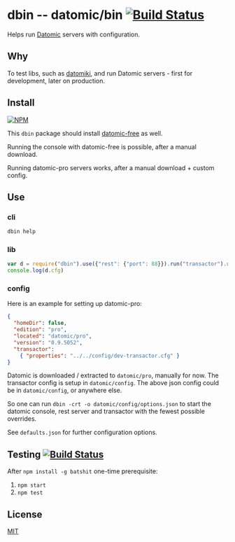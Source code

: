 # dbin -- datomic/bin [![Build Status](https://img.shields.io/travis/datomicon/dbin.svg?style=flat)](https://travis-ci.org/datomicon/dbin)

Helps run [Datomic](http://datomic.com) servers with configuration.

## Why

To test libs, such as [datomiki](https://github.com/datomicon/datomiki),
and run Datomic servers - first for development, later on production.

## Install

[![NPM](https://nodei.co/npm/dbin.png?mini=true)](https://www.npmjs.org/package/dbin)

This `dbin` package should install
[datomic-free](https://www.npmjs.org/package/datomic-free) as well.

Running the console with datomic-free is possible, after a manual download.

Running datomic-pro servers works, after a manual download + custom config.

## Use

### cli

```sh
dbin help
```

### lib

```javascript
var d = require("dbin").use({"rest": {"port": 88}}).run("transactor").run("rest")
console.log(d.cfg)
```

### config

Here is an example for setting up datomic-pro:

```json
{
  "homeDir": false,
  "edition": "pro",
  "located": "datomic/pro",
  "version": "0.9.5052",
  "transactor":
    { "properties": "../../config/dev-transactor.cfg" }
}
```

Datomic is downloaded / extracted to `datomic/pro`, manually for now.
The transactor config is setup in `datomic/config`.
The above json config could be in `datomic/config`, or anywhere else.

So one can run `dbin -crt -o datomic/config/options.json`
to start the datomic console, rest server and transactor
with the fewest possible overrides.

See `defaults.json` for further configuration options.

## Testing [![Build Status](https://img.shields.io/travis/datomicon/dbin.svg?style=flat)](https://travis-ci.org/datomicon/dbin)

After `npm install -g batshit` one-time prerequisite:

1. `npm start`
2. `npm test`

## License

[MIT](http://orlin.mit-license.org)
